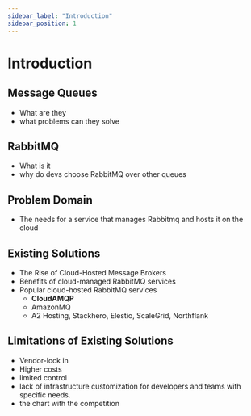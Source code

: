```yaml
---
sidebar_label: "Introduction"
sidebar_position: 1
---
```


# Introduction

## Message Queues

- What are they
- what problems can they solve

## RabbitMQ

- What is it
- why do devs choose RabbitMQ over other queues

## Problem Domain

- The needs for a service that manages Rabbitmq and hosts it on the cloud

## Existing Solutions

- The Rise of Cloud-Hosted Message Brokers
- Benefits of cloud-managed RabbitMQ services
- Popular cloud-hosted RabbitMQ services
  - **CloudAMQP**
  - AmazonMQ
  - A2 Hosting, Stackhero, Elestio, ScaleGrid, Northflank

## Limitations of Existing Solutions

- Vendor-lock in
- Higher costs
- limited control
- lack of infrastructure customization for developers and teams with specific needs.
- the chart with the competition
